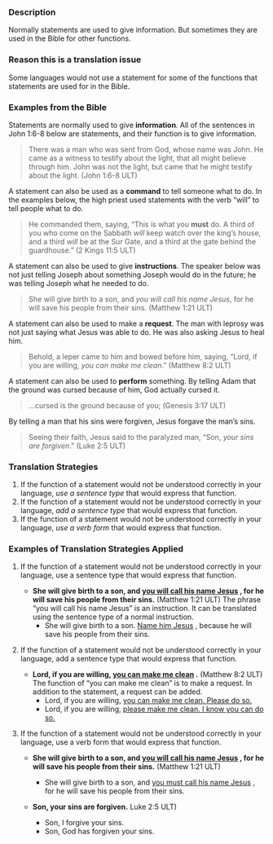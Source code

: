 
### Description

Normally statements are used to give information. But sometimes they are used in the Bible for other functions.

### Reason this is a translation issue

Some languages would not use a statement for some of the functions that statements are used for in the Bible.

### Examples from the Bible

Statements are normally used to give **information**. All of the sentences in John 1:6-8 below are statements, and their function is to give information.

> There was a man who was sent from God, whose name was John. He came as a witness to testify about the light, that all might believe through him. John was not the light, but came that he might testify about the light. (John 1:6-8 ULT)

A statement can also be used as a **command** to tell someone what to do. In the examples below, the high priest used statements with the verb “will” to tell people what to do.

> He commanded them, saying, “This is what you **must** do. A third of you who come on the Sabbath _will_ keep watch over the king’s house, and a third _will_ be at the Sur Gate, and a third at the gate behind the guardhouse.” (2 Kings 11:5 ULT)

A statement can also be used to give **instructions**. The speaker below was not just telling Joseph about something Joseph would do in the future; he was telling Joseph what he needed to do.

> She will give birth to a son, and _you will call his name Jesus_, for he will save his people from their sins. (Matthew 1:21 ULT)

A statement can also be used to make a **request**. The man with leprosy was not just saying what Jesus was able to do. He was also asking Jesus to heal him.

> Behold, a leper came to him and bowed before him, saying, “Lord, if you are willing, _you can make me clean_.” (Matthew 8:2 ULT)

A statement can also be used to **perform** something. By telling Adam that the ground was cursed because of him, God actually cursed it.

> …cursed is the ground because of you; (Genesis 3:17 ULT)

By telling a man that his sins were forgiven, Jesus forgave the man’s sins.

> Seeing their faith, Jesus said to the paralyzed man, “Son, _your sins are forgiven_.”  (Luke 2:5 ULT)

### Translation Strategies

1. If the function of a statement would not be understood correctly in your language, _use a sentence type_ that would express that function.
1. If the function of a statement would not be understood correctly in your language, _add a sentence type_ that would express that function.
1. If the function of a statement would not be understood correctly in your language, _use a verb form_ that would express that function.

### Examples of Translation Strategies Applied

1. If the function of a statement would not be understood correctly in your language, use a sentence type that would express that function.

    * **She will give birth to a son, and <u> you will call his name Jesus</u> , for he will save his people from their sins.** (Matthew 1:21 ULT) The phrase “you will call his name Jesus” is an instruction. It can be translated using the sentence type of a normal instruction.
        * She will give birth to a son. <u> Name him Jesus</u> , because he will save his people from their sins.

1. If the function of a statement would not be understood correctly in your language, add a sentence type that would express that function.

    * **Lord, if you are willing, <u> you can make me clean</u> .** (Matthew 8:2 ULT) The function of “you can make me clean” is to make a request. In addition to the statement, a request can be added.
        * Lord, if you are willing, <u> you can make me clean. Please do so.</u> 
        * Lord, if you are willing, <u> please make me clean. I know you can do so.</u> 

1. If the function of a statement would not be understood correctly in your language, use a verb form that would express that function.

    * **She will give birth to a son, and <u> you will call his name Jesus</u> , for he will save his people from their sins.** (Matthew 1:21 ULT)
        * She will give birth to a son, and <u> you must call his name Jesus</u> , for he will save his people from their sins.

    * **Son, your sins are forgiven.** Luke 2:5 ULT)
        * Son, I forgive your sins.
        * Son, God has forgiven your sins.

